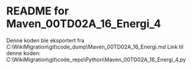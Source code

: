 # README for Maven_00TD02A_16_Energi_4
Denne koden ble eksportert fra C:\WikiMigration\git\code_dump\Maven_00TD02A_16_Energi.md
Link til denne koden: C:\WikiMigration\git\code_repo\Python\Maven_00TD02A_16_Energi_4.py
